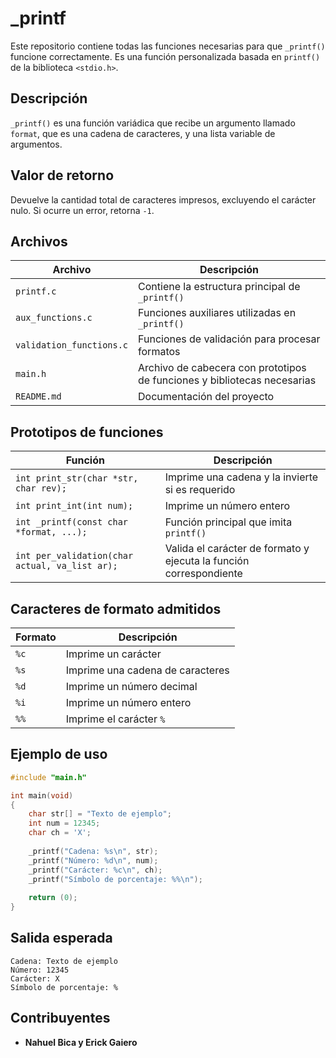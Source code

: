 # _printf

Este repositorio contiene todas las funciones necesarias para que `_printf()` funcione correctamente. Es una función personalizada basada en `printf()` de la biblioteca `<stdio.h>`.

## Descripción

`_printf()` es una función variádica que recibe un argumento llamado `format`, que es una cadena de caracteres, y una lista variable de argumentos.

## Valor de retorno

Devuelve la cantidad total de caracteres impresos, excluyendo el carácter nulo. Si ocurre un error, retorna `-1`.

## Archivos

| Archivo | Descripción |
|---------|------------|
| `printf.c` | Contiene la estructura principal de `_printf()` |
| `aux_functions.c` | Funciones auxiliares utilizadas en `_printf()` |
| `validation_functions.c` | Funciones de validación para procesar formatos |
| `main.h` | Archivo de cabecera con prototipos de funciones y bibliotecas necesarias |
| `README.md` | Documentación del proyecto |

## Prototipos de funciones

| Función | Descripción |
|---------|------------|
| `int print_str(char *str, char rev);` | Imprime una cadena y la invierte si es requerido |
| `int print_int(int num);` | Imprime un número entero |
| `int _printf(const char *format, ...);` | Función principal que imita `printf()` |
| `int per_validation(char actual, va_list ar);` | Valida el carácter de formato y ejecuta la función correspondiente |

## Caracteres de formato admitidos

| Formato | Descripción |
|---------|------------|
| `%c` | Imprime un carácter |
| `%s` | Imprime una cadena de caracteres |
| `%d` | Imprime un número decimal |
| `%i` | Imprime un número entero |
| `%%` | Imprime el carácter `%` |


## Ejemplo de uso

```c
#include "main.h"

int main(void)
{
    char str[] = "Texto de ejemplo";
    int num = 12345;
    char ch = 'X';
    
    _printf("Cadena: %s\n", str);
    _printf("Número: %d\n", num);
    _printf("Carácter: %c\n", ch);
    _printf("Símbolo de porcentaje: %%\n");
    
    return (0);
}
```

## Salida esperada

```
Cadena: Texto de ejemplo
Número: 12345
Carácter: X
Símbolo de porcentaje: %
```

## Contribuyentes

- **Nahuel Bica y Erick Gaiero**
